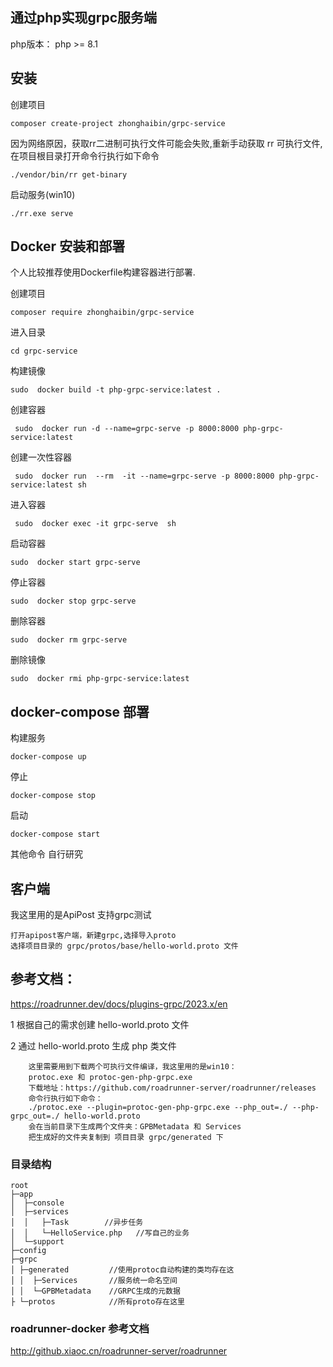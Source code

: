 ## 通过php实现grpc服务端
php版本：
php >= 8.1

## 安装
创建项目
```
composer create-project zhonghaibin/grpc-service
```
因为网络原因，获取rr二进制可执行文件可能会失败,重新手动获取 rr 可执行文件,在项目根目录打开命令行执行如下命令
```
./vendor/bin/rr get-binary
```
启动服务(win10)
```
./rr.exe serve
```

## Docker 安装和部署

个人比较推荐使用Dockerfile构建容器进行部署.

创建项目
```
composer require zhonghaibin/grpc-service
```
进入目录
```
cd grpc-service
```
构建镜像
```
sudo  docker build -t php-grpc-service:latest .
```
创建容器
```
 sudo  docker run -d --name=grpc-serve -p 8000:8000 php-grpc-service:latest 
```
创建一次性容器
```
 sudo  docker run  --rm  -it --name=grpc-serve -p 8000:8000 php-grpc-service:latest sh
```
进入容器
```
 sudo  docker exec -it grpc-serve  sh
```
启动容器
```
sudo  docker start grpc-serve
```
停止容器
```
sudo  docker stop grpc-serve
```
删除容器
```
sudo  docker rm grpc-serve
```

删除镜像
```
sudo  docker rmi php-grpc-service:latest 
```
## docker-compose 部署
构建服务
```
docker-compose up
```
停止
```
docker-compose stop
```
启动
```
docker-compose start
```
其他命令 自行研究

## 客户端 
我这里用的是ApiPost 支持grpc测试

    打开apipost客户端，新建grpc,选择导入proto
    选择项目目录的 grpc/protos/base/hello-world.proto 文件


## 参考文档：

https://roadrunner.dev/docs/plugins-grpc/2023.x/en

1 根据自己的需求创建 hello-world.proto  文件

2 通过 hello-world.proto 生成 php 类文件
```
    这里需要用到下载两个可执行文件编译，我这里用的是win10：
    protoc.exe 和 protoc-gen-php-grpc.exe 
    下载地址：https://github.com/roadrunner-server/roadrunner/releases
    命令行执行如下命令：
    ./protoc.exe --plugin=protoc-gen-php-grpc.exe --php_out=./ --php-grpc_out=./ hello-world.proto
    会在当前目录下生成两个文件夹：GPBMetadata 和 Services
    把生成好的文件夹复制到 项目目录 grpc/generated 下
```
### 目录结构
```
root
├─app
│  ├─console 
│  ├─services        
│  │   ├─Task        //异步任务
│  │   └─HelloService.php   //写自己的业务
│  └─support
├─config
├─grpc
│ ├─generated         //使用protoc自动构建的类均存在这
│ │  ├─Services       //服务统一命名空间
│ │  └─GPBMetadata    //GRPC生成的元数据
├ └─protos            //所有proto存在这里
```

### roadrunner-docker 参考文档
http://github.xiaoc.cn/roadrunner-server/roadrunner
